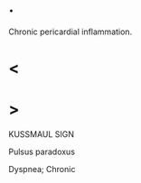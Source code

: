 # .

Chronic pericardial inflammation.

# <

# >

KUSSMAUL SIGN

Pulsus paradoxus

Dyspnea; Chronic
